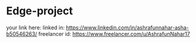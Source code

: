 # Edge-project
your link here:
linked in:
https://www.linkedin.com/in/ashrafunnahar-asha-b50546263/
freelancer id:
https://www.freelancer.com/u/AshrafunNahar17
